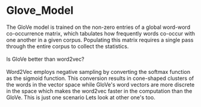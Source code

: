 # Glove_Model
The GloVe model is trained on the non-zero entries of a global word-word co-occurrence matrix, which tabulates how frequently words co-occur with one another in a given corpus.
Populating this matrix requires a single pass through the entire corpus to collect the statistics.
<br><br>
Is GloVe better than word2vec?<br><br>
Word2Vec employs negative sampling by converting the softmax function as the sigmoid function. This conversion results in cone-shaped clusters of the words in the vector space while GloVe's word vectors are more discrete in the space which makes the word2vec faster in the computation than the GloVe.
This is just one scenario Lets look at other one's too.
